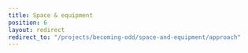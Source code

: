 ```yaml
---
title: Space & equipment
position: 6
layout: redirect
redirect_to: "/projects/becoming-odd/space-and-equipment/approach"
---
```


